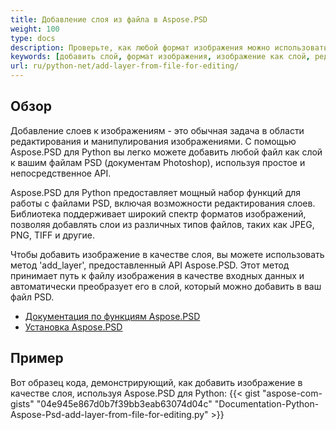 ```yaml
---
title: Добавление слоя из файла в Aspose.PSD
weight: 100
type: docs
description: Проверьте, как любой формат изображения можно использовать в качестве слоя в Aspose.PSD.
keywords: [добавить слой, формат изображения, изображение как слой, редактирование слоя, psd api, python, образец кода]
url: ru/python-net/add-layer-from-file-for-editing/
---
```


## **Обзор**

Добавление слоев к изображениям - это обычная задача в области редактирования и манипулирования изображениями. С помощью Aspose.PSD для Python вы легко можете добавить любой файл как слой к вашим файлам PSD (документам Photoshop), используя простое и непосредственное API.

Aspose.PSD для Python предоставляет мощный набор функций для работы с файлами PSD, включая возможности редактирования слоев. Библиотека поддерживает широкий спектр форматов изображений, позволяя добавлять слои из различных типов файлов, таких как JPEG, PNG, TIFF и другие.

Чтобы добавить изображение в качестве слоя, вы можете использовать метод 'add_layer', предоставленный API Aspose.PSD. Этот метод принимает путь к файлу изображения в качестве входных данных и автоматически преобразует его в слой, который можно добавить в ваш файл PSD.

<div class="code-sample">
    <ul class="link-list">        
        <li class="link-item"><a href="https://docs.aspose.com/psd/python-net/features/">Документация по функциям Aspose.PSD</a></li>
        <li class="link-item"><a href="https://docs.aspose.com/psd/python-net/installation/">Установка Aspose.PSD</a></li>
    </ul>
</div>

## **Пример**
Вот образец кода, демонстрирующий, как добавить изображение в качестве слоя, используя Aspose.PSD для Python:
{{< gist "aspose-com-gists" "04e945e867d0b7f39bb3eab63074d04c" "Documentation-Python-Aspose-Psd-add-layer-from-file-for-editing.py" >}}
